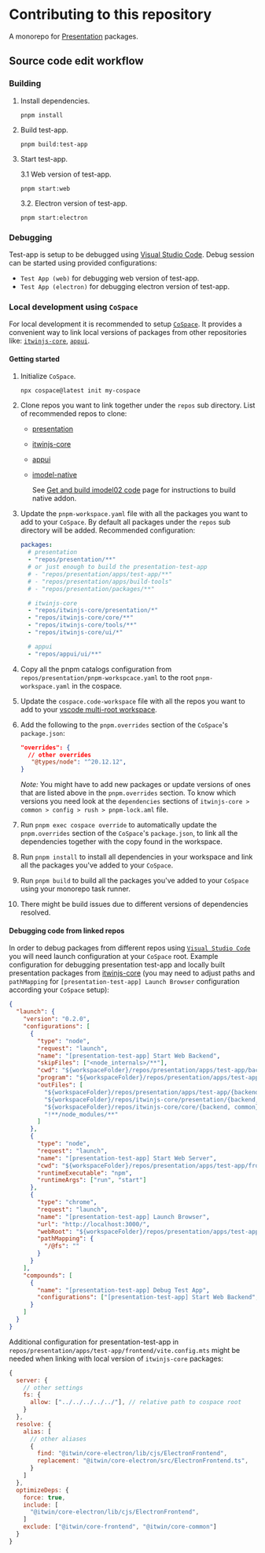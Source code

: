 # Contributing to this repository

A monorepo for [Presentation](https://www.itwinjs.org/presentation/) packages.

## Source code edit workflow

### Building

1. Install dependencies.

   ```shell
   pnpm install
   ```

2. Build test-app.

   ```shell
   pnpm build:test-app
   ```

3. Start test-app.

   3.1 Web version of test-app.

   ```shell
   pnpm start:web
   ```

   3.2. Electron version of test-app.

   ```shell
   pnpm start:electron
   ```

### Debugging

Test-app is setup to be debugged using [Visual Studio Code](https://code.visualstudio.com/docs/editor/debugging). Debug session can be started using provided configurations:

- `Test App (web)` for debugging web version of test-app.
- `Test App (electron)` for debugging electron version of test-app.

### Local development using `CoSpace`

For local development it is recommended to setup [`CoSpace`](https://www.npmjs.com/package/cospace). It provides a convenient way to link local versions of packages from other repositories like: [`itwinjs-core`](https://github.com/iTwin/itwinjs-core), [`appui`](https://github.com/iTwin/appui).

#### Getting started

1. Initialize `CoSpace`.

   ```shell
   npx cospace@latest init my-cospace
   ```

2. Clone repos you want to link together under the `repos` sub directory. List of recommended repos to clone:

   - [presentation](https://github.com/iTwin/presentation)
   - [itwinjs-core](https://github.com/iTwin/itwinjs-core)
   - [appui](https://github.com/iTwin/appui)
   - [imodel-native](https://github.com/iTwin/imodel-native)

     See [Get and build imodel02 code](https://dev.azure.com/bentleycs/iModelTechnologies/_wiki/wikis/iModelTechnologies.wiki/308/Get-and-Build-Native-imodel02-Code?anchor=bootstrap-the-source) page for instructions to build native addon.

3. Update the `pnpm-workspace.yaml` file with all the packages you want to add to your `CoSpace`. By default all packages under the `repos` sub directory will be added. Recommended configuration:

   ```yaml
   packages:
     # presentation
     - "repos/presentation/**"
     # or just enough to build the presentation-test-app
     # - "repos/presentation/apps/test-app/**"
     # - "repos/presentation/apps/build-tools"
     # - "repos/presentation/packages/**"

     # itwinjs-core
     - "repos/itwinjs-core/presentation/*"
     - "repos/itwinjs-core/core/**"
     - "repos/itwinjs-core/tools/**"
     - "repos/itwinjs-core/ui/*"

     # appui
     - "repos/appui/ui/**"
   ```

4. Copy all the pnpm catalogs configuration from `repos/presentation/pnpm-workspcace.yaml` to the root `pnpm-workspace.yaml` in the cospace.

5. Update the `cospace.code-workspace` file with all the repos you want to add to your [vscode multi-root workspace](https://code.visualstudio.com/docs/editor/multi-root-workspaces).

6. Add the following to the `pnpm.overrides` section of the `CoSpace`'s `package.json`:

   ```json
   "overrides": {
     // other overrides
      "@types/node": "^20.12.12",
   }
   ```

   _Note:_ You might have to add new packages or update versions of ones that are listed above in the `pnpm.overrides` section. To know which versions you need look at the `dependencies` sections of `itwinjs-core > common > config > rush > pnpm-lock.aml` file.

7. Run `pnpm exec cospace override` to automatically update the `pnpm.overrides` section of the `CoSpace`'s `package.json`, to link all the dependencies together with the copy found in the workspace.

8. Run `pnpm install` to install all dependencies in your workspace and link all the packages you've added to your `CoSpace`.

9. Run `pnpm build` to build all the packages you've added to your `CoSpace` using your monorepo task runner.

10. There might be build issues due to different versions of dependencies resolved.

#### Debugging code from linked repos

In order to debug packages from different repos using [`Visual Studio Code`](https://code.visualstudio.com/docs/editor/debugging) you will need launch configuration at your `CoSpace` root. Example configuration for debugging presentation test-app and locally built presentation packages from [itwinjs-core](https://github.com/iTwin/itwinjs-core) (you may need to adjust paths and `pathMapping` for `[presentation-test-app] Launch Browser` configuration according your `CoSpace` setup):

```json
{
  "launch": {
    "version": "0.2.0",
    "configurations": [
      {
        "type": "node",
        "request": "launch",
        "name": "[presentation-test-app] Start Web Backend",
        "skipFiles": ["<node_internals>/**"],
        "cwd": "${workspaceFolder}/repos/presentation/apps/test-app/backend",
        "program": "${workspaceFolder}/repos/presentation/apps/test-app/backend/lib/main.js",
        "outFiles": [
          "${workspaceFolder}/repos/presentation/apps/test-app/{backend, common}/**/*.js",
          "${workspaceFolder}/repos/itwinjs-core/presentation/{backend, common}/**/*.js",
          "${workspaceFolder}/repos/itwinjs-core/core/{backend, common}/**/*.js",
          "!**/node_modules/**"
        ]
      },
      {
        "type": "node",
        "request": "launch",
        "name": "[presentation-test-app] Start Web Server",
        "cwd": "${workspaceFolder}/repos/presentation/apps/test-app/frontend",
        "runtimeExecutable": "npm",
        "runtimeArgs": ["run", "start"]
      },
      {
        "type": "chrome",
        "request": "launch",
        "name": "[presentation-test-app] Launch Browser",
        "url": "http://localhost:3000/",
        "webRoot": "${workspaceFolder}/repos/presentation/apps/test-app/frontend",
        "pathMapping": {
          "/@fs": ""
        }
      }
    ],
    "compounds": [
      {
        "name": "[presentation-test-app] Debug Test App",
        "configurations": ["[presentation-test-app] Start Web Backend", "[presentation-test-app] Start Web Server", "[presentation-test-app] Launch Browser"]
      }
    ]
  }
}
```

Additional configuration for presentation-test-app in `repos/presentation/apps/test-app/frontend/vite.config.mts` might be needed when linking with local version of `itwinjs-core` packages:

```js
{
  server: {
    // other settings
    fs: {
      allow: ["../../../../../"], // relative path to cospace root
    }
  },
  resolve: {
    alias: [
      // other aliases
      {
        find: "@itwin/core-electron/lib/cjs/ElectronFrontend",
        replacement: "@itwin/core-electron/src/ElectronFrontend.ts",
      }
    ]
  },
  optimizeDeps: {
    force: true,
    include: [
      "@itwin/core-electron/lib/cjs/ElectronFrontend",
    ]
    exclude: ["@itwin/core-frontend", "@itwin/core-common"]
  }
}
```
